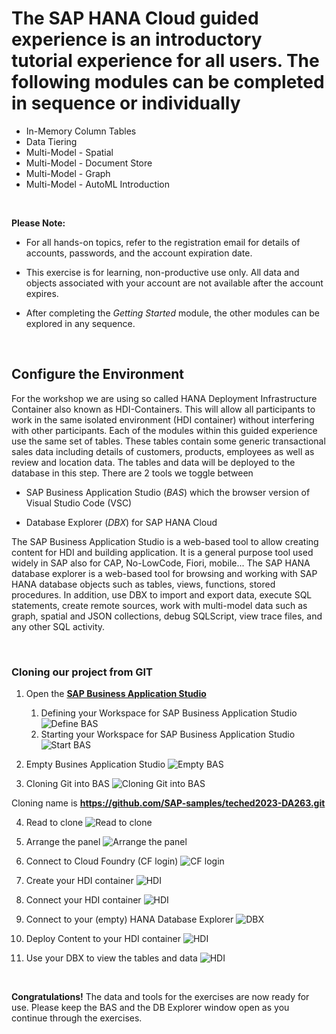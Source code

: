 # The SAP HANA Cloud guided experience is an introductory tutorial experience for all users. The following modules can be completed in sequence or individually

- In-Memory Column Tables
- Data Tiering
- Multi-Model - Spatial
- Multi-Model - Document Store
- Multi-Model - Graph
- Multi-Model - AutoML Introduction

<!---**Important!** For all hands-on topics, please refer to the registration email received for details on accounts, passwords, and the date account expires. -->

</br>

 **Please Note:**

- For all hands-on topics, refer to the registration email for details of accounts, passwords, and the account expiration date.

- This exercise is for learning, non-productive use only. All data and objects associated with your account are not available after the account expires.

- After completing the *Getting Started* module, the other modules can be explored in any sequence.

<!--- **Note** the hands-on in this lesson is compulsory in order to explore any of the SAP HANA Cloud features in this workshop. All features are independent and can be explored in any sequence.--->

</br>

## Configure the Environment

<!---Before starting the lessons, the working environment must first be set up and configured. Get started by logging in to SAP Business Application Studio, then clone the project that will be used during the rest of the guided experience.--->

For the workshop we are using so called HANA Deployment Infrastructure Container also known as HDI-Containers. This will allow all participants to work in the same isolated environment (HDI container) without interfering with other participants.
Each of the modules within this guided experience use the same set of tables. These tables contain some generic transactional sales data including details of customers, products, employees as well as review and location data.
The tables and data will be deployed to the database in this step.
There are 2 tools we toggle between

- SAP Business Application Studio (*BAS*) which the browser version of Visual Studio Code (VSC)

- Database Explorer (*DBX*) for SAP HANA Cloud

The SAP Business Application Studio is a web-based tool to allow creating content for HDI and building application. It is a general purpose tool used widely in SAP also for CAP, No-LowCode, Fiori, mobile...
The SAP HANA database explorer is a web-based tool for browsing and working with SAP HANA database objects such as tables, views, functions, stored procedures. In addition, use DBX to import and export data, execute SQL statements, create remote sources, work with multi-model data such as graph, spatial and JSON collections, debug SQLScript, view trace files, and any other SQL activity.

</br>

### Cloning our project from GIT

1. Open the **[SAP Business Application Studio](https://da263-pj0569xc.ap11cf.applicationstudio.cloud.sap/index.html)**

    1. Defining your Workspace for SAP Business Application Studio ![Define BAS](/Exercises_Content/9_0_HC_Intro/IMAGES_DA263/GETTING_STARTED/BAS_1_1_0_BAS_START.png)
    2. Starting your Workspace for SAP Business Application Studio ![Start BAS](/Exercises_Content/9_0_HC_Intro/IMAGES_DA263/GETTING_STARTED/BAS_1_1_1_BAS_DEFINE.png)

2. Empty Busines Application Studio
![Empty BAS](/Exercises_Content/9_0_HC_Intro/IMAGES_DA263/GETTING_STARTED/BAS_1_2_BAS_EMPTY.png)

3. Cloning Git into BAS
![Cloning Git into BAS](/Exercises_Content/9_0_HC_Intro/IMAGES_DA263/GETTING_STARTED/BAS_3_CLONE.png)

Cloning name is **<https://github.com/SAP-samples/teched2023-DA263.git>**

4. Read to clone
![Read to clone](/Exercises_Content/9_0_HC_Intro/IMAGES_DA263/GETTING_STARTED/BAS_4_CLONE_NAME.png)

5. Arrange the panel
![Arrange the panel](/Exercises_Content/9_0_HC_Intro/IMAGES_DA263/GETTING_STARTED/BAS_5_PROJECT.gif)

6. Connect to Cloud Foundry (CF login)
![CF login](/Exercises_Content/9_0_HC_Intro/IMAGES_DA263/GETTING_STARTED/BAS_6_CF_LOGIN.gif)

7. Create your HDI container
![HDI](/Exercises_Content/9_0_HC_Intro/IMAGES_DA263/GETTING_STARTED/BAS_7_HDI_CREATE.gif)

8. Connect your HDI container
![HDI](/Exercises_Content/9_0_HC_Intro/IMAGES_DA263/GETTING_STARTED/BAS_8_OPEN_DBX.png)

9. Connect to your (empty) HANA Database Explorer
![DBX](/Exercises_Content/9_0_HC_Intro/IMAGES_DA263/GETTING_STARTED/BAS_9_EMPTY_DBX.png)

10. Deploy Content to your HDI container
![HDI](/Exercises_Content/9_0_HC_Intro/IMAGES_DA263/GETTING_STARTED/BAS_90_BAS_DEPLOY.png)

11. Use your DBX to view the tables and data
![HDI](/Exercises_Content/9_0_HC_Intro/IMAGES_DA263/GETTING_STARTED/BAS_91_DBX_TABLES.png)

</br>

**Congratulations!** The data and tools for the exercises are now ready for use. Please keep the BAS and the DB Explorer window open as you continue through the exercises.
